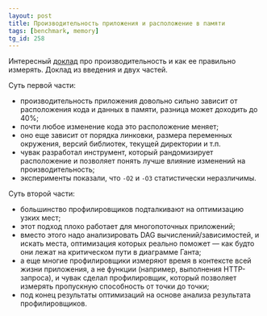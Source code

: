```yaml
---
layout: post
title: Производительность приложения и расположение в памяти
tags: [benchmark, memory]
tg_id: 258
---
```

Интересный [доклад](https://www.youtube.com/watch?v=r-TLSBdHe1A) про производительность и как ее правильно измерять. Доклад из введения и двух частей.

Суть первой части:
- производительность приложения довольно сильно зависит от расположения кода и данных в памяти, разница может доходить до 40%;
- почти любое изменение кода это расположение меняет;
- оно еще зависит от порядка линковки, размера переменных окружения, версий библиотек, текущей директории и т.п.
- чувак разработал инструмент, который рандомизирует расположение и позволяет понять лучше влияние изменений на производительность;
- эксперименты показали, что `-O2` и `-O3` статистически неразличимы.

Суть второй части:
- большинство профилировщиков подталкивают на оптимизацию узких мест;
- этот подход плохо работает для многопоточных приложений;
- вместо этого надо анализировать DAG вычислений/зависимостей, и искать места, оптимизация которых реально поможет — как будто они лежат на критическом пути в диаграмме Ганта;
- а еще многие профилировщики измеряют время в контексте всей жизни приложения, а не функции (например, выполнения HTTP-запроса), и чувак сделал профилировщик, который позволяет измерять пропускную способность от точки до точки;
- под конец результаты оптимизаций на основе анализа результата профилировщиков.
